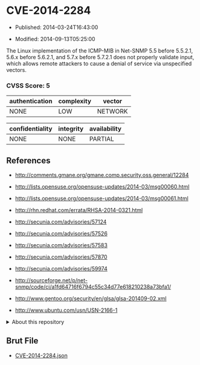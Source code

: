 # CVE-2014-2284

- Published: 2014-03-24T16:43:00

- Modified: 2014-09-13T05:25:00

The Linux implementation of the ICMP-MIB in Net-SNMP 5.5 before 5.5.2.1, 5.6.x before 5.6.2.1, and 5.7.x before 5.7.2.1 does not properly validate input, which allows remote attackers to cause a denial of service via unspecified vectors.

### CVSS Score: **5**

| authentication | complexity | vector |
| --- | --- | --- |
| NONE | LOW | NETWORK |

| confidentiality | integrity | availability |
| --- | --- | --- |
| NONE | NONE | PARTIAL |

## References

* http://comments.gmane.org/gmane.comp.security.oss.general/12284

* http://lists.opensuse.org/opensuse-updates/2014-03/msg00060.html

* http://lists.opensuse.org/opensuse-updates/2014-03/msg00061.html

* http://rhn.redhat.com/errata/RHSA-2014-0321.html

* http://secunia.com/advisories/57124

* http://secunia.com/advisories/57526

* http://secunia.com/advisories/57583

* http://secunia.com/advisories/57870

* http://secunia.com/advisories/59974

* http://sourceforge.net/p/net-snmp/code/ci/a1fd64716f6794c55c34d77e618210238a73bfa1/

* http://www.gentoo.org/security/en/glsa/glsa-201409-02.xml

* http://www.ubuntu.com/usn/USN-2166-1

<details>
<summary>About this repository</summary> 

  This repository is part of the project [Live Hack CVE](https://github.com/Live-Hack-CVE). Main website can be found [www.live-hack.org](https://www.live-hack.org) 
  
  Made by [Sn0wAlice](https://github.com/Sn0wAlice) for the people that care about security and need to have a feed of the latest CVEs. Hope you enjoy it, don't forget to star the repo and follow me on [Twitter](https://twitter.com/Sn0wAlice) and [Github](https://github.com/Sn0wAlice). And that is my [personnal website](https://www.alice-snow.me/)

  - [Home Page](https://github.com/Live-Hack-CVE)
  - [Framework](https://github.com/Live-Hack-CVE/cve-framework)
  - [CVE database](https://github.com/Live-Hack-CVE/full_database)
  - [Changelog](https://github.com/Live-Hack-CVE/Changelog)
</details>

## Brut File

* [CVE-2014-2284.json](https://raw.githubusercontent.com/Live-Hack-CVE/full_database/main/cves/2014/CVE-2014-2284.json)

